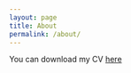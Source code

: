 ```yaml
---
layout: page
title: About
permalink: /about/
---
```


You can download my CV [here](https://yoniyoon.github.com/assets/cv_yoon.pdf)
